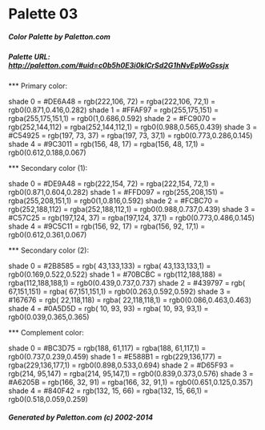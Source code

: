 #  Palette 03

#####  Color Palette by Paletton.com
#####  Palette URL: http://paletton.com/#uid=c0b5h0E3i0klCrSd2G1hNvEpWoGssjx


*** Primary color:

   shade 0 = #DE6A48 = rgb(222,106, 72) = rgba(222,106, 72,1) = rgb0(0.871,0.416,0.282)
   shade 1 = #FFAF97 = rgb(255,175,151) = rgba(255,175,151,1) = rgb0(1,0.686,0.592)
   shade 2 = #FC9070 = rgb(252,144,112) = rgba(252,144,112,1) = rgb0(0.988,0.565,0.439)
   shade 3 = #C54925 = rgb(197, 73, 37) = rgba(197, 73, 37,1) = rgb0(0.773,0.286,0.145)
   shade 4 = #9C3011 = rgb(156, 48, 17) = rgba(156, 48, 17,1) = rgb0(0.612,0.188,0.067)

*** Secondary color (1):

   shade 0 = #DE9A48 = rgb(222,154, 72) = rgba(222,154, 72,1) = rgb0(0.871,0.604,0.282)
   shade 1 = #FFD097 = rgb(255,208,151) = rgba(255,208,151,1) = rgb0(1,0.816,0.592)
   shade 2 = #FCBC70 = rgb(252,188,112) = rgba(252,188,112,1) = rgb0(0.988,0.737,0.439)
   shade 3 = #C57C25 = rgb(197,124, 37) = rgba(197,124, 37,1) = rgb0(0.773,0.486,0.145)
   shade 4 = #9C5C11 = rgb(156, 92, 17) = rgba(156, 92, 17,1) = rgb0(0.612,0.361,0.067)

*** Secondary color (2):

   shade 0 = #2B8585 = rgb( 43,133,133) = rgba( 43,133,133,1) = rgb0(0.169,0.522,0.522)
   shade 1 = #70BCBC = rgb(112,188,188) = rgba(112,188,188,1) = rgb0(0.439,0.737,0.737)
   shade 2 = #439797 = rgb( 67,151,151) = rgba( 67,151,151,1) = rgb0(0.263,0.592,0.592)
   shade 3 = #167676 = rgb( 22,118,118) = rgba( 22,118,118,1) = rgb0(0.086,0.463,0.463)
   shade 4 = #0A5D5D = rgb( 10, 93, 93) = rgba( 10, 93, 93,1) = rgb0(0.039,0.365,0.365)

*** Complement color:

   shade 0 = #BC3D75 = rgb(188, 61,117) = rgba(188, 61,117,1) = rgb0(0.737,0.239,0.459)
   shade 1 = #E588B1 = rgb(229,136,177) = rgba(229,136,177,1) = rgb0(0.898,0.533,0.694)
   shade 2 = #D65F93 = rgb(214, 95,147) = rgba(214, 95,147,1) = rgb0(0.839,0.373,0.576)
   shade 3 = #A6205B = rgb(166, 32, 91) = rgba(166, 32, 91,1) = rgb0(0.651,0.125,0.357)
   shade 4 = #840F42 = rgb(132, 15, 66) = rgba(132, 15, 66,1) = rgb0(0.518,0.059,0.259)


#####  Generated by Paletton.com (c) 2002-2014

